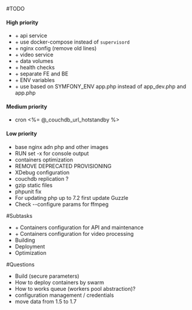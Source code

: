 #TODO

#### High priority
* \+ api service
* \+ use docker-compose instead of `supervisord`
* \+ nginx config (remove old lines)
* \+ video service
* \+ data volumes
* \+ health checks
* \+ separate FE and BE
* \+ ENV variables
* \+ use based on SYMFONY_ENV app.php instead of app_dev.php and app.php


#### Medium priority
* cron <%= @_couchdb_url_hotstandby %>

#### Low priority
* base nginx adn php and other images
* RUN set -x for console output
* containers optimization
* REMOVE DEPRECATED PROVISIONING
* XDebug configuration
* couchdb replication ?
* gzip static files
* phpunit fix
* For updating php up to 7.2 first update Guzzle
* Check --configure params for ffmpeg


#Subtasks

* \+ Containers configuration for API and maintenance
* \+ Containers configuration for video processing 
* Building
* Deployment
* Optimization
 

#Questions

* Build (secure parameters)
* How to deploy containers by swarm
* How to works queue (workers pool abstraction)? 
* configuration management / credentials
* move data from 1.5 to 1.7

